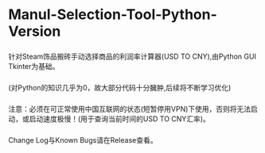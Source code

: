 # Manul-Selection-Tool-Python-Version
###
针对Steam饰品搬砖手动选择商品的利润率计算器(USD TO CNY),由Python GUI Tkinter为基础。
###
(对Python的知识几乎为0，故大部分代码十分臃肿,后续将不断学习优化)
###
注意：必须在可正常使用中国互联网的状态(短暂停用VPN)下使用，否则将无法启动，或启动速度极慢！(用于查询当前时间的USD TO CNY汇率)。
###
Change Log与Known Bugs请在Release查看。
